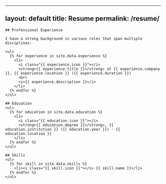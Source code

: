 <!-- resume.md -->
---
layout: default
title: Resume
permalink: /resume/
---

    ## Professional Experience
    
    I have a strong background in various roles that span multiple disciplines:
    
    <ul>
      {% for experience in site.data.experience %}
        <li>
          <i class="{{ experience.icon }}"></i>
          <strong>{{ experience.title }}</strong> at {{ experience.company }}, {{ experience.location }} ({{ experience.duration }})
          <br>
          <i>{{ experience.description }}</i>
        </li>
      {% endfor %}
    </ul>
    
    ## Education
    <ul>
      {% for education in site.data.education %}
        <li>
          <i class="{{ education.icon }}"></i>
          <strong>{{ education.degree }}</strong>, {{ education.institution }} ({{ education.year }}) - {{ education.location }}
        </li>
      {% endfor %}
    </ul>
    
    ## Skills
    <ul>
      {% for skill in site.data.skills %}
        <li><i class="{{ skill.icon }}"></i> {{ skill.name }}</li>
      {% endfor %}
    </ul>
